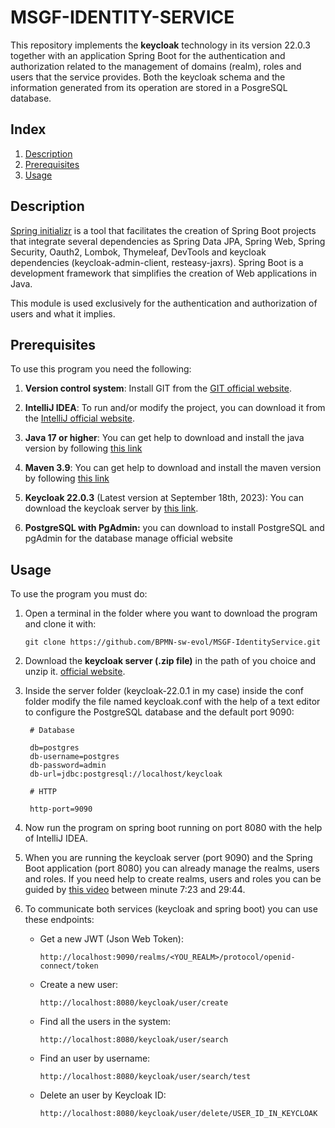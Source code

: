 #  MSGF-IDENTITY-SERVICE

This repository implements the **keycloak** technology in its version 22.0.3 together with an application Spring Boot for the authentication and authorization related to the management of domains (realm), roles and users that the service provides. Both the keycloak schema and the information generated from its operation are stored in a PosgreSQL database.


## Index

1. [Description](#description)
2. [Prerequisites](#prerequisites)
3. [Usage](#usage)


## Description

[Spring initializr](https://start.spring.io/) is a tool that facilitates the creation of Spring Boot projects that integrate several dependencies as Spring Data JPA, Spring Web, Spring Security, Oauth2, Lombok, Thymeleaf, DevTools and keycloak dependencies (keycloak-admin-client, resteasy-jaxrs). Spring Boot is a development framework that simplifies the creation of Web applications in Java. 

This module is used exclusively for the authentication and authorization of users and what it implies.


## Prerequisites

To use this program you need the following:

1. **Version control system**: Install GIT from the [GIT official website](https://git-scm.com/downloads).


2. **IntelliJ IDEA**: To run and/or modify the project, you can download it from the [IntelliJ official website](https://www.jetbrains.com/es-es/idea/download/?section=windows).

3. **Java 17 or higher**: You can get help to download and install the java version by following [this link](https://www.youtube.com/watch?v=oAin-q1oTDw&pp=ygUXY29tbyBjb25maWd1cmFyIGphdmEgMTc%3D)

4. **Maven 3.9**: You can get help to download and install the maven version by following [this link](https://www.youtube.com/watch?v=1QfiyR_PWxU&pp=ygUSaW5zdGFsYXIgbWF2ZW4gMy45) 

5. **Keycloak 22.0.3** (Latest version at September 18th, 2023): You can download the keycloak server by [this link](https://www.keycloak.org/downloads).

6. **PostgreSQL with PgAdmin:** you can download to install PostgreSQL and pgAdmin for the database manage official website

## Usage

To use the program you must do:

1. Open a terminal in the folder where you want to download the program and clone it with:

   ```
   git clone https://github.com/BPMN-sw-evol/MSGF-IdentityService.git
   ```

2. Download the **keycloak server (.zip file)** in the path of you choice and unzip it. [official website](https://www.keycloak.org/downloads).

3. Inside the server folder (keycloak-22.0.1 in my case) inside the conf folder modify the file named keycloak.conf with the help of a text editor to configure the PostgreSQL database and the default port 9090:

   ```
    # Database

    db=postgres
    db-username=postgres
    db-password=admin
    db-url=jdbc:postgresql://localhost/keycloak

    # HTTP

    http-port=9090
   ```

4. Now run the program on spring boot running on port 8080 with the help of IntelliJ IDEA.

5. When you are running the keycloak server (port 9090) and the Spring Boot application (port 8080) you can already manage the realms, users and roles. If you need help to create realms, users and roles you can be guided by [this video](https://youtu.be/zR3igUft1KA?t=443) between minute 7:23 and 29:44.

6. To communicate both services (keycloak and spring boot) you can use these endpoints:
    - Get a new JWT (Json Web Token):
        ```
        http://localhost:9090/realms/<YOU_REALM>/protocol/openid-connect/token
        ```
    - Create a new user:
        ```
        http://localhost:8080/keycloak/user/create
        ```
    - Find all the users in the system:
        ```
        http://localhost:8080/keycloak/user/search
        ```
    - Find an user by username:
        ```
        http://localhost:8080/keycloak/user/search/test
        ```
    - Delete an user by Keycloak ID:
        ```
        http://localhost:8080/keycloak/user/delete/USER_ID_IN_KEYCLOAK
        ```
    
    